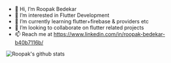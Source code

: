 - 👋 Hi, I’m Roopak Bedekar
- 👀 I’m interested in Flutter Development
- 🌱 I’m currently learning flutter+firebase & providers etc
- 💞️ I’m looking to collaborate on flutter related projects
- 📫 Reach me at https://www.linkedin.com/in/roopak-bedekar-b40b7116b/


![Roopak's github stats](https://github-readme-stats.vercel.app/api?username=roopak99)


<!---
roopak99/roopak99 is a ✨ special ✨ repository because its `README.md` (this file) appears on your GitHub profile.
You can click the Preview link to take a look at your changes.
--->
